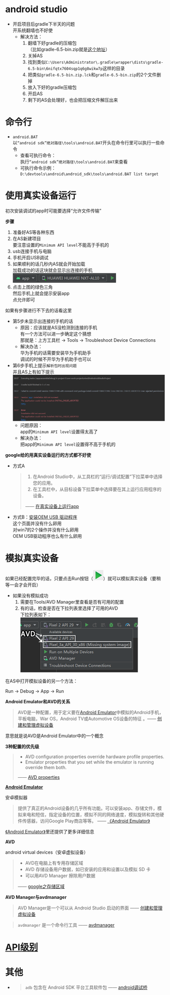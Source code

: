 # android studio

- 开启项目后gradle下半天的问题  
  开系统翻墙也不好使  
  - 解决方法：
    1. 翻墙下好gradle的压缩包  
       （比如gradle-6.5-bin.zip就是[这个地址](https://downloads.gradle-dn.com/distributions/gradle-6.5-bin.zip)）
    2. 关掉AS
    3. 找到类似`C:\Users\Administrator\.gradle\wrapper\dists\gradle-6.5-bin\6nifqtx7604sqp1q6g8wikw7p`这样的目录
    4. 把类似`gradle-6.5-bin.zip.lck`和`gradle-6.5-bin.zip`的2个文件删掉
    5. 放入下好的gradle压缩包
    6. 开启AS
    7. 剩下的AS会处理好，也会把压缩文件解压出来



# 命令行

- `android.BAT`  
  以`“android sdk”绝对路径\tools\android.BAT`开头在命令行里可以执行一些命令  
  - 查看可执行命令：  
    执行`“android sdk”绝对路径\tools\android.BAT`来查看  
  - 可执行命令示例：  
    `D:\devtools\android\android_sdk\tools\android.BAT list target`



# 使用真实设备运行

初次安装调试的app时可能要选择“允许文件传输”



**步骤**

1. 准备好AS等各种东西
2. 在AS新建项目  
   要注意设置的`Minimum API level`不能高于手机的
3. usb连接手机与电脑
4. 手机开启USB调试
5. 如果顺利的话几秒内AS就会开始加载  
   加载成功的话这块就会显示出连接的手机  
   ![AS上显示的手机](../图片/app开发/AS上显示的手机.PNG)
6. 点击上图的绿色三角  
   然后手机上就会提示安装app  
   点允许即可



如果有步骤进行不下去的话看这里

- 第5步未显示出连接的手机的话  
  - 原因：应该就是AS没检测到连接的手机  
    有一个方法可以进一步确定这个猜想  
    那就是：上方工具栏 -> Tools -> Troubleshoot Device Connections
  - 解决办法：  
    华为手机的话需要安装华为手机助手  
    调试的时候不开华为手机助手也可以
- 第6步手机上提示`解析包时出现问题`  
  并且AS上有如下提示  
  ![android_studio真机调试失败报错A](../图片/app开发/android_studio真机调试失败报错A.PNG)  
  - 问题原因：  
    app的`Minimum API level`设置得太高了
  - 解决办法：  
    把app的`Minimum API level`设置得不高于手机的





**google给的用真实设备运行的方式都不好使**

- 方式A

  > 1. 在Android Studio中，从工具栏的“运行/调试配置”下拉菜单中选择您的应用。
  > 2. 在工具栏中，从目标设备下拉菜单中选择要在其上运行应用程序的设备。
  >
  > —— [在真实设备上运行app](https://developer.android.google.cn/training/basics/firstapp/running-app#RealDevice)

- 方式B：[安装OEM USB 驱动程序](https://developer.android.google.cn/studio/run/oem-usb)  
  这个页面并没有什么卵用  
  对win7的2个操作并没有什么卵用  
  OEM USB驱动程序也么有什么卵用  



# 模拟真实设备

如果已经配置完毕的话，只要点击Run按钮（![toolbar-run](../图片/app开发/toolbar-run.png)）就可以模拟真实设备（要稍等一会才会开启）

- 如果没有模拟成功  
  1. 需要在Tools/AVD Manager里查看是否有可用的配置
  2. 有的话，检查是否在下拉列表里选择了可用的AVD  
     下拉列表如下：  
     ![下拉列表中的AVD](../图片/app开发/下拉列表中的AVD.png)



在AS中打开模拟设备的另一个方法：

Run -> Debug -> App -> Run



**Android Emulator和AVD的关系**

> AVD是一种配置，用于定义要在[Android Emulator](https://developer.android.google.cn/studio/run/emulator)中模拟的Android手机，平板电脑，War OS，Android TV或Automotive OS设备的特征 。—— [创建和管理虚拟设备](https://developer.android.google.cn/studio/run/managing-avds)

意思就是说AVD是Android Emulator中的一个概念



**3种配置的优先级**

> - AVD configuration properties override hardware profile properties.
> - Emulator properties that you set while the emulator is running override them both.  
>
> —— [AVD properties](https://developer.android.google.cn/studio/run/managing-avds#avdproperties)







**[Android Emulator](https://developer.android.google.cn/studio/run/emulator)**

安卓模拟器

> 提供了真正的Android设备的几乎所有功能。可以安装app、存储文件，模拟来电和短信，指定设备的位置，模拟不同的网络速度，模拟旋转和其他硬件传感器，访问Google Play商店等等。 —— [《Android Emulator》](https://developer.android.google.cn/studio/run/emulator)

[《Android Emulator》](https://developer.android.google.cn/studio/run/emulator)里还提供了更多详细信息





**AVD**

android virtual devices（安卓虚拟设备）

> - AVD在电脑上有专用存储区域
> - AVD 存储设备用户数据，如已安装的应用和设置以及模拟 SD 卡
> - 可以用AVD Manager 擦除用户数据
>
> —— [google之存储区域](https://developer.android.google.cn/studio/run/managing-avds#storage)



**AVD Manager与avdmanager**

> AVD Manager是一个可以从 Android Studio 启动的界面 —— [创建和管理虚拟设备](https://developer.android.google.cn/studio/run/managing-avds)

> `avdmanager` 是一个命令行工具 —— [avdmanager](https://developer.android.google.cn/studio/command-line/avdmanager)





# [API级别](https://developer.android.google.cn/guide/topics/manifest/uses-sdk-element#ApiLevels)



# 其他

- > `adb` 包含在 Android SDK 平台工具软件包 —— [android调试桥](https://developer.android.google.cn/studio/command-line/adb?hl=zh_cn)